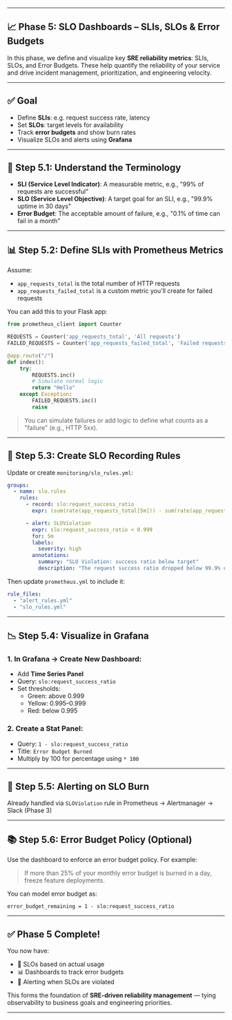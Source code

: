 
---

## 📈 Phase 5: SLO Dashboards – SLIs, SLOs & Error Budgets

In this phase, we define and visualize key **SRE reliability metrics**: SLIs, SLOs, and Error Budgets. These help quantify the reliability of your service and drive incident management, prioritization, and engineering velocity.

---

## ✅ Goal

- Define **SLIs**: e.g. request success rate, latency
- Set **SLOs**: target levels for availability
- Track **error budgets** and show burn rates
- Visualize SLOs and alerts using **Grafana**

---

## 🧠 Step 5.1: Understand the Terminology

- **SLI (Service Level Indicator)**: A measurable metric, e.g., "99% of requests are successful"
- **SLO (Service Level Objective)**: A target goal for an SLI, e.g., "99.9% uptime in 30 days"
- **Error Budget**: The acceptable amount of failure, e.g., "0.1% of time can fail in a month"

---

## 📊 Step 5.2: Define SLIs with Prometheus Metrics

Assume:
- `app_requests_total` is the total number of HTTP requests
- `app_requests_failed_total` is a custom metric you'll create for failed requests

You can add this to your Flask app:

```python
from prometheus_client import Counter

REQUESTS = Counter('app_requests_total', 'All requests')
FAILED_REQUESTS = Counter('app_requests_failed_total', 'Failed requests')

@app.route("/")
def index():
    try:
        REQUESTS.inc()
        # Simulate normal logic
        return "Hello"
    except Exception:
        FAILED_REQUESTS.inc()
        raise
```

> You can simulate failures or add logic to define what counts as a "failure" (e.g., HTTP 5xx).

---

## 📏 Step 5.3: Create SLO Recording Rules

Update or create `monitoring/slo_rules.yml`:

```yaml
groups:
  - name: slo.rules
    rules:
      - record: slo:request_success_ratio
        expr: (sum(rate(app_requests_total[5m])) - sum(rate(app_requests_failed_total[5m]))) / sum(rate(app_requests_total[5m]))

      - alert: SLOViolation
        expr: slo:request_success_ratio < 0.999
        for: 5m
        labels:
          severity: high
        annotations:
          summary: "SLO Violation: success ratio below target"
          description: "The request success ratio dropped below 99.9% over the last 5 minutes."
```

Then update `prometheus.yml` to include it:

```yaml
rule_files:
  - "alert_rules.yml"
  - "slo_rules.yml"
```

---

## 📉 Step 5.4: Visualize in Grafana

### 1. In Grafana → Create New Dashboard:
- Add **Time Series Panel**
- Query: `slo:request_success_ratio`
- Set thresholds:
  - Green: above 0.999
  - Yellow: 0.995–0.999
  - Red: below 0.995

### 2. Create a Stat Panel:
- Query: `1 - slo:request_success_ratio`
- Title: `Error Budget Burned`
- Multiply by 100 for percentage using `* 100`

---

## 🔔 Step 5.5: Alerting on SLO Burn

Already handled via `SLOViolation` rule in Prometheus → Alertmanager → Slack (Phase 3)

---

## 📚 Step 5.6: Error Budget Policy (Optional)

Use the dashboard to enforce an error budget policy. For example:

> If more than 25% of your monthly error budget is burned in a day, freeze feature deployments.

You can model error budget as:
```prometheus
error_budget_remaining = 1 - slo:request_success_ratio
```

---

## ✅ Phase 5 Complete!

You now have:

- 🎯 SLOs based on actual usage
- 📊 Dashboards to track error budgets
- 🔔 Alerting when SLOs are violated

This forms the foundation of **SRE-driven reliability management** — tying observability to business goals and engineering priorities.

---



